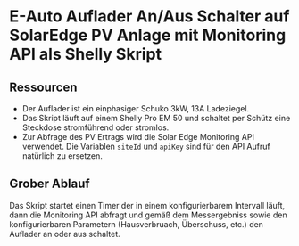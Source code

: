 # E-Auto Auflader An/Aus Schalter auf SolarEdge PV Anlage mit Monitoring API als Shelly Skript
## Ressourcen
 + Der Auflader ist ein einphasiger Schuko 3kW, 13A Ladeziegel.
 + Das Skript läuft auf einem Shelly Pro EM 50 und schaltet per Schütz eine Steckdose stromführend oder stromlos.
 + Zur Abfrage des PV Ertrags wird die Solar Edge Monitoring API verwendet. Die Variablen `siteId` und `apiKey` sind für den API Aufruf natürlich zu ersetzen.

## Grober Ablauf
Das Skript startet einen Timer der in einem konfigurierbarem Intervall läuft, dann die Monitoring API abfragt und gemäß dem Messergebniss sowie den konfigurierbaren Parametern (Hausverbruach, Überschuss, etc.) den Auflader an oder aus schaltet.
